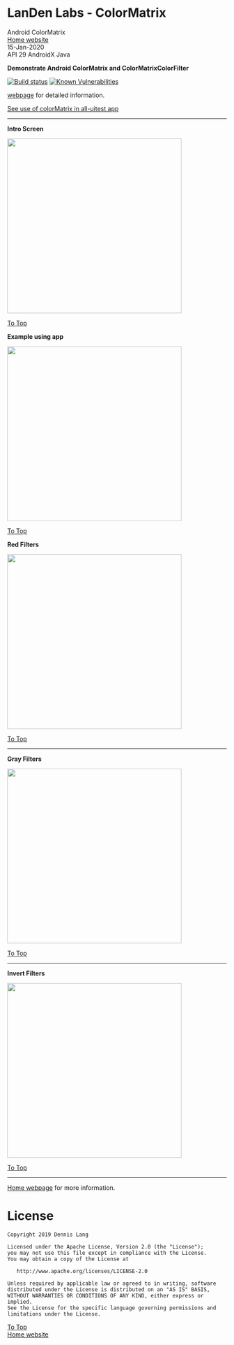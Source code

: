 # LanDen Labs - ColorMatrix
Android ColorMatrix
<br>[Home website](http://landenlabs.com/android/index.html)
<br>15-Jan-2020
<br>API 29 AndroidX Java 

**Demonstrate Android ColorMatrix and ColorMatrixColorFilter**

[![Build status](https://travis-ci.org/landenlabs/all-colormatrix.svg?branch=master)](https://travis-ci.org/landenlabs/all-colormatrix)
[![Known Vulnerabilities](https://snyk.io/test/github/landenlabs/all-colormatrix/badge.svg)](https://snyk.io/test/github/landenlabs/all-colormatrix)
  

[webpage](http://landenlabs.com/android/all-colormatrix/index.html) for detailed information.

[See use of colorMatrix in all-uitest app](http://github.com/landenlabs/all-uitest) 

---
<a name="page1"></a>
**Intro Screen** 

<img src="http://landenlabs.com/android/all-colormatrix/intro.jpg" width="400">

[To Top](#table)


**Example using app** 

<img src="http://landenlabs.com/android/all-colormatrix/spheres.gif" width="400">

[To Top](#table)

**Red Filters** 

<img src="http://landenlabs.com/android/all-colormatrix/red.jpg" width="400">

[To Top](#table)

---
 
**Gray Filters** 

<img src="http://landenlabs.com/android/all-colormatrix/gray.jpg" width="400">

[To Top](#table)

---
 
**Invert Filters** 

<img src="http://landenlabs.com/android/all-colormatrix/invert.jpg" width="400">

[To Top](#table)

---

[Home webpage](http://landenlabs.com/android/index.html) for more information.


# License

```
Copyright 2019 Dennis Lang

Licensed under the Apache License, Version 2.0 (the "License");
you may not use this file except in compliance with the License.
You may obtain a copy of the License at

   http://www.apache.org/licenses/LICENSE-2.0

Unless required by applicable law or agreed to in writing, software
distributed under the License is distributed on an "AS IS" BASIS,
WITHOUT WARRANTIES OR CONDITIONS OF ANY KIND, either express or implied.
See the License for the specific language governing permissions and
limitations under the License.
```

[To Top](#table)
<br>[Home website](http://landenlabs.com/android/index.html)
